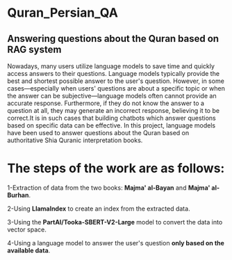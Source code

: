 # Quran_Persian_QA
## Answering questions about the Quran based on RAG system 
Nowadays, many users utilize language models to save time and quickly access answers to their questions. Language models typically provide the best and shortest possible answer to the user's question. However, in some cases—especially when users' questions are about a specific topic or when the answer can be subjective—language models often cannot provide an accurate response. Furthermore, if they do not know the answer to a question at all, they may generate an incorrect response, believing it to be correct.It is in such cases that building chatbots which answer questions based on specific data can be effective.
In this project, language models have been used to answer questions about the Quran based on authoritative Shia Quranic interpretation books. 

# The steps of the work are as follows:
1-Extraction of data from the two books: **Majma' al-Bayan** and **Majma' al-Burhan**.

2-Using **LlamaIndex** to create an index from the extracted data.

3-Using the **PartAI/Tooka-SBERT-V2-Large** model to convert the data into vector space.

4-Using a language model to answer the user's question **only based on the available data**.

